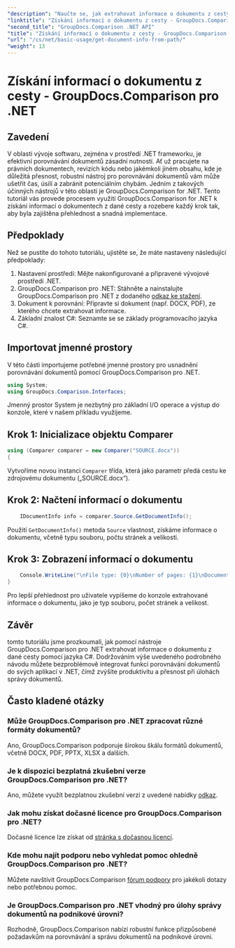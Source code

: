 ```yaml
---
"description": "Naučte se, jak extrahovat informace o dokumentu z cesty pomocí GroupDocs.Comparison pro .NET. Snadné kroky pro efektivní správu dokumentů v C#."
"linktitle": "Získání informací o dokumentu z cesty - GroupDocs.Comparison pro .NET"
"second_title": "GroupDocs.Comparison .NET API"
"title": "Získání informací o dokumentu z cesty - GroupDocs.Comparison pro .NET"
"url": "/cs/net/basic-usage/get-document-info-from-path/"
"weight": 13
---
```


# Získání informací o dokumentu z cesty - GroupDocs.Comparison pro .NET

## Zavedení
V oblasti vývoje softwaru, zejména v prostředí .NET frameworku, je efektivní porovnávání dokumentů zásadní nutností. Ať už pracujete na právních dokumentech, revizích kódu nebo jakémkoli jiném obsahu, kde je důležitá přesnost, robustní nástroj pro porovnávání dokumentů vám může ušetřit čas, úsilí a zabránit potenciálním chybám. Jedním z takových účinných nástrojů v této oblasti je GroupDocs.Comparison for .NET. Tento tutoriál vás provede procesem využití GroupDocs.Comparison for .NET k získání informací o dokumentech z dané cesty a rozebere každý krok tak, aby byla zajištěna přehlednost a snadná implementace.
## Předpoklady
Než se pustíte do tohoto tutoriálu, ujistěte se, že máte nastaveny následující předpoklady:
1. Nastavení prostředí: Mějte nakonfigurované a připravené vývojové prostředí .NET.
2. GroupDocs.Comparison pro .NET: Stáhněte a nainstalujte GroupDocs.Comparison pro .NET z dodaného [odkaz ke stažení](https://releases.groupdocs.com/comparison/net/).
3. Dokument k porovnání: Připravte si dokument (např. DOCX, PDF), ze kterého chcete extrahovat informace.
4. Základní znalost C#: Seznamte se se základy programovacího jazyka C#.

## Importovat jmenné prostory
V této části importujeme potřebné jmenné prostory pro usnadnění porovnávání dokumentů pomocí GroupDocs.Comparison pro .NET.
```csharp
using System;
using GroupDocs.Comparison.Interfaces;
```

Jmenný prostor System je nezbytný pro základní I/O operace a výstup do konzole, které v našem příkladu využijeme.

## Krok 1: Inicializace objektu Comparer
```csharp
using (Comparer comparer = new Comparer("SOURCE.docx"))
{
```
Vytvoříme novou instanci `Comparer` třída, která jako parametr předá cestu ke zdrojovému dokumentu („SOURCE.docx“).
## Krok 2: Načtení informací o dokumentu
```csharp
    IDocumentInfo info = comparer.Source.GetDocumentInfo();
```
Použití `GetDocumentInfo()` metoda `Source` vlastnost, získáme informace o dokumentu, včetně typu souboru, počtu stránek a velikosti.
## Krok 3: Zobrazení informací o dokumentu
```csharp
    Console.WriteLine("\nFile type: {0}\nNumber of pages: {1}\nDocument size: {2} bytes", info.FileType, info.PageCount, info.Size);
}
```
Pro lepší přehlednost pro uživatele vypíšeme do konzole extrahované informace o dokumentu, jako je typ souboru, počet stránek a velikost.

## Závěr
tomto tutoriálu jsme prozkoumali, jak pomocí nástroje GroupDocs.Comparison pro .NET extrahovat informace o dokumentu z dané cesty pomocí jazyka C#. Dodržováním výše uvedeného podrobného návodu můžete bezproblémově integrovat funkci porovnávání dokumentů do svých aplikací v .NET, čímž zvýšíte produktivitu a přesnost při úlohách správy dokumentů.
## Často kladené otázky
### Může GroupDocs.Comparison pro .NET zpracovat různé formáty dokumentů?
Ano, GroupDocs.Comparison podporuje širokou škálu formátů dokumentů, včetně DOCX, PDF, PPTX, XLSX a dalších.
### Je k dispozici bezplatná zkušební verze GroupDocs.Comparison pro .NET?
Ano, můžete využít bezplatnou zkušební verzi z uvedené nabídky [odkaz](https://releases.groupdocs.com/).
### Jak mohu získat dočasné licence pro GroupDocs.Comparison pro .NET?
Dočasné licence lze získat od [stránka s dočasnou licencí](https://purchase.groupdocs.com/temporary-license/).
### Kde mohu najít podporu nebo vyhledat pomoc ohledně GroupDocs.Comparison pro .NET?
Můžete navštívit GroupDocs.Comparison [fórum podpory](https://forum.groupdocs.com/c/comparison/12) pro jakékoli dotazy nebo potřebnou pomoc.
### Je GroupDocs.Comparison pro .NET vhodný pro úlohy správy dokumentů na podnikové úrovni?
Rozhodně, GroupDocs.Comparison nabízí robustní funkce přizpůsobené požadavkům na porovnávání a správu dokumentů na podnikové úrovni.